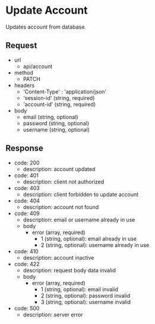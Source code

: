# Update Account
Updates account from database.

## Request
- url
  - api/account
- method
  - PATCH
- headers
  - 'Content-Type' : 'application/json'
  - 'session-id' (string, required)
  - 'account-id' (string, required)
- body
  - email (string, optional)
  - password (string, optional)
  - username (string, optional)

## Response
- code: 200
  - description: account updated
- code: 401
  - description: client not authorized
- code: 403
  - description: client forbidden to update account
- code: 404
  - description: account not found
- code: 409
  - description: email or username already in use
  - body
    - error (array, required)
      - 1 (string, optional): email already in use
      - 2 (string, optional): username already in use
- code: 410
  - description: account inactive
- code: 422
  - description: request body data invalid
  - body
    - error (array, required)
      - 1 (string, optional): email invalid
      - 2 (string, optional): password invalid
      - 3 (string, optional): username invalid
- code: 500
  - description: server error
